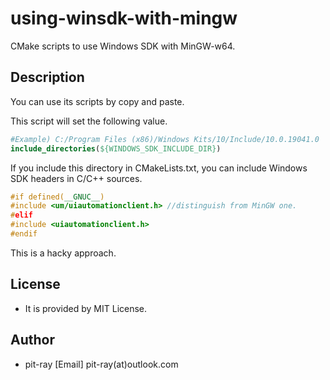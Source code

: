 # using-winsdk-with-mingw
CMake scripts to use Windows SDK with MinGW-w64.

## Description  
You can use its scripts by copy and paste.

This script will set the following value.  

```cmake  
#Example) C:/Program Files (x86)/Windows Kits/10/Include/10.0.19041.0
include_directories(${WINDOWS_SDK_INCLUDE_DIR}) 
```

If you include this directory in CMakeLists.txt, you can include Windows SDK headers in C/C++ sources.  

```cpp
#if defined(__GNUC__)
#include <um/uiautomationclient.h> //distinguish from MinGW one.
#elif
#include <uiautomationclient.h>
#endif
```

This is a hacky approach.  

## License 
- It is provided by MIT License.

## Author 
- pit-ray
  [Email] pit-ray(at)outlook.com

